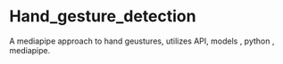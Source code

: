 # Hand_gesture_detection
A mediapipe approach to hand geustures, utilizes API, models , python , mediapipe.
